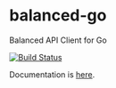 balanced-go
===========

Balanced API Client for Go

[![Build Status](https://travis-ci.org/bnoguchi/balanced-go.svg?branch=master)](https://travis-ci.org/bnoguchi/balanced-go)

Documentation is [here](http://godoc.org/github.com/bnoguchi/balanced-go).
